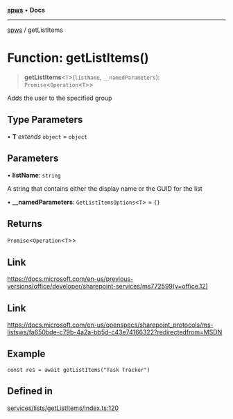 [**spws**](../README.md) • **Docs**

***

[spws](../globals.md) / getListItems

# Function: getListItems()

> **getListItems**\<`T`\>(`listName`, `__namedParameters`): `Promise`\<`Operation`\<`T`\>\>

Adds the user to the specified group

## Type Parameters

• **T** *extends* `object` = `object`

## Parameters

• **listName**: `string`

A string that contains either the display name or the GUID for the list

• **\_\_namedParameters**: `GetListItemsOptions`\<`T`\> = `{}`

## Returns

`Promise`\<`Operation`\<`T`\>\>

## Link

https://docs.microsoft.com/en-us/previous-versions/office/developer/sharepoint-services/ms772599(v=office.12)

## Link

https://docs.microsoft.com/en-us/openspecs/sharepoint_protocols/ms-listsws/fa650bde-c79b-4a2a-bb5d-c43e74166322?redirectedfrom=MSDN

## Example

```
const res = await getListItems("Task Tracker")
```

## Defined in

[services/lists/getListItems/index.ts:120](https://github.com/rlking1985/spws/blob/eac8675429b3cb92c57fd641d54e84f4ab439754/src/services/lists/getListItems/index.ts#L120)

